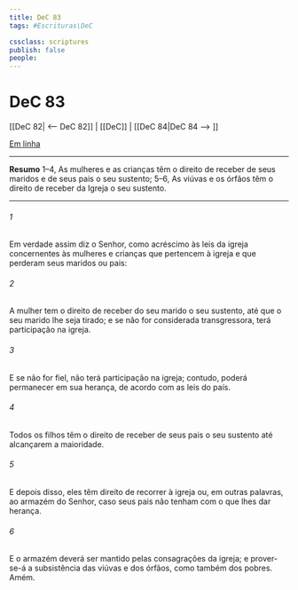 ```yaml
---
title: DeC 83
tags: #Escrituras\DeC

cssclass: scriptures
publish: false
people:
---
```


# DeC 83
[[DeC 82| <-- DeC 82]] | [[DeC]] | [[DeC 84|DeC 84 --> ]]

[Em linha](https://churchofjesuschrist.org/study/scriptures/dc-testament/dc/83?lang=por)

---
__Resumo__
1–4, As mulheres e as crianças têm o direito de receber de seus maridos e de seus pais o seu sustento; 5–6, As viúvas e os órfãos têm o direito de receber da Igreja o seu sustento.

---
###### 1 
Em verdade assim diz o Senhor, como acréscimo às leis da igreja concernentes às mulheres e crianças que pertencem à igreja e que perderam seus maridos ou pais:

###### 2 
A mulher tem o direito de receber do seu marido o seu sustento, até que o seu marido lhe seja tirado; e se não for considerada transgressora, terá participação na igreja.

###### 3 
E se não for fiel, não terá participação na igreja; contudo, poderá permanecer em sua herança, de acordo com as leis do país.

###### 4 
Todos os filhos têm o direito de receber de seus pais o seu sustento até alcançarem a maioridade.

###### 5 
E depois disso, eles têm direito de recorrer à igreja ou, em outras palavras, ao armazém do Senhor, caso seus pais não tenham com o que lhes dar herança.

###### 6 
E o armazém deverá ser mantido pelas consagrações da igreja; e prover-se-á a subsistência das viúvas e dos órfãos, como também dos pobres. Amém.


